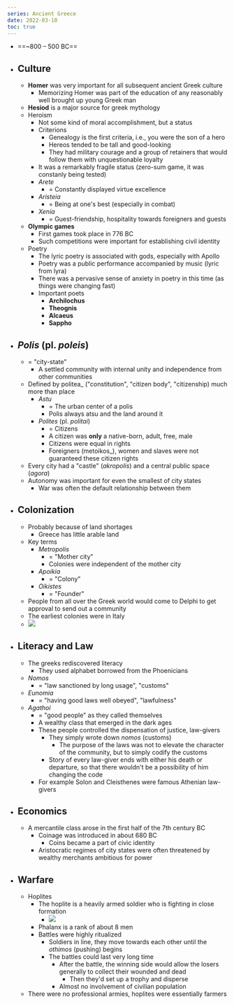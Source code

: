 ```yaml
---
series: Ancient Greece
date: 2022-03-10
toc: true
---
```


- ==~800 – 500 BC==
- ## Culture
    - **Homer** was very important for all subsequent ancient Greek culture
        - Memorizing Homer was part of the education of any reasonably well brought up young Greek man
    - **Hesiod** is a major source for greek mythology
    - Heroism
		- Not some kind of moral accomplishment, but a status
        - Criterions
            - Genealogy is the first criteria, i.e., you were the son of a hero
            - Hereos tended to be tall and good-looking
            - They had military courage and a group of retainers that would follow them with unquestionable loyalty
        - It was a remarkably fragile status (zero-sum game, it was constanly being tested)
        - *Arete*
            - = Constantly displayed virtue excellence
        - *Aristeia*
            - = Being at one's best (especially in combat)
        - *Xenia*
            - = Guest-friendship, hospitality towards foreigners and guests
    - **Olympic games**
        - First games took place in 776 BC
        - Such competitions were important for establishing civil identity
    - Poetry
        - The lyric poetry is associated with gods, especially with Apollo
        - Poetry was a public performance accompanied by music (lyric from lyra)
        - There was a pervasive sense of anxiety in poetry in this time (as things were changing fast)
        - Important poets
            - **Archilochus**
            - **Theognis**
            - **Alcaeus**
            - **Sappho**
- ## *Polis* (pl. *poleis*)
	- = "city-state"
		- A settled community with internal unity and independence from other communities
	- Defined by politea_ ("constitution", "citizen body", "citizenship) much more than place
		- _Astu_
			- = The urban center of a polis
			- Polis always atsu and the land around it 
		- _Polites_ (pl. _politai_)
			- = Citizens
			- A citizen was **only** a native-born, adult, free, male
			- Citizens were equal in rights
			- Foreigners (metoikos_), women and slaves were not guaranteed these citizen rights
	- Every city had a "castle" (_akropolis_) and a central public space (_agora_)
    - Autonomy was important for even the smallest of city states
        - War was often the default relationship between them
- ## Colonization
    - Probably because of land shortages
        - Greece has little arable land
    - Key terms
        - *Metropolis*
            - = "Mother city"
            - Colonies were independent of the mother city
        - *Apoikia*
            - = "Colony"
        - *Oikistes*
            - = "Founder"
    - People from all over the Greek world would come to Delphi to get approval to send out a community
    - The earliest colonies were in Italy
    - ![](https://firebasestorage.googleapis.com/v0/b/firescript-577a2.appspot.com/o/imgs%2Fapp%2FVitecek%2FnCfuvlMFnd.png?alt=media&token=3d743b8d-97bd-49d3-b384-c98c2150b35d)
- ## Literacy and Law
    - The greeks rediscovered literacy
        - They used alphabet borrowed from the Phoenicians
    - _Nomos_
        - = "law sanctioned by long usage", "customs"
    - _Eunomia_
        - = "having good laws well obeyed", "lawfulness"
    - _Agathoi_
        - = "good people" as they called themselves
        - A wealthy class that emerged in the dark ages
        - These people controlled the dispensation of justice, law-givers
            - They simply wrote down _nomos_ (customs)
                - The purpose of the laws was not to elevate the character of the community, but to simply codify the customs 
            - Story of every law-giver ends with either his death or departure, so that there wouldn't be a possibility of him changing the code
        - For example Solon and Cleisthenes were famous Athenian law-givers
- ## Economics
    - A mercantile class arose in the first half of the 7th century BC
        - Coinage was introduced in about 680 BC
            - Coins became a part of civic identity
        - Aristocratic regimes of city states were often threatened by wealthy merchants ambitious for power
- ## Warfare
    - Hoplites
        - The hoplite is a heavily armed soldier who is fighting in close formation
            - ![](https://firebasestorage.googleapis.com/v0/b/firescript-577a2.appspot.com/o/imgs%2Fapp%2FVitecek%2Fwe-ARVInjg.png?alt=media&token=4721035b-db68-43c1-b700-621d22c45100)
        - Phalanx is a rank of about 8 men
        - Battles were highly ritualized
            - Soldiers in line, they move towards each other until the _othimos_ (pushing) begins
            - The battles could last very long time
                - After the battle, the winning side would allow the losers generally to collect their wounded and dead
                    - Then they'd set up a trophy and disperse
                - Almost no involvement of civilian population
    - There were no professional armies, hoplites were essentially farmers